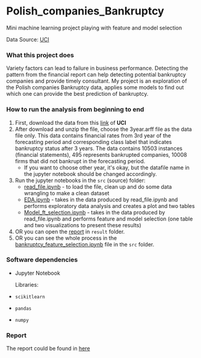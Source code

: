 # Polish_companies_Bankruptcy

Mini machine learning project playing with feature and model selection

Data Source: [UCI](http://archive.ics.uci.edu/ml/datasets/Polish+companies+bankruptcy+data#)

### What this project does

Variety factors can lead to failure in business performance. Detecting the pattern from the financial report can help detecting potential bankruptcy companies and provide timely consultant. My project is an exploration of the Polish companies Bankruptcy data, applies some models to find out which one can provide the best prediction of bankruptcy.

### How to run the analysis from beginning to end

1. First, download the data from this [link](http://archive.ics.uci.edu/ml/datasets/Polish+companies+bankruptcy+data#) of **UCI**
2. After download and unzip the file, choose the 3year.arff file as the data file only. This data contains financial rates from 3rd year of the forecasting period and corresponding class label that indicates bankruptcy status after 3 years. The data contains 10503 instances (financial statements), 495 represents bankrupted companies, 10008 firms that did not bankrupt in the forecasting period. 
   -  If you want to choose other year, it's okay, but the datafile name in the jupyter notebook should be changed accordingly.
3. Run the jupyter notebooks in the `src` (source) folder:
   - [read_file.ipynb](https://github.com/DuongVu39/Polish_companies_Bankruptcy/blob/master/src/read_file.ipynb) - to load the file, clean up and do some data wrangling to make a clean dataset
   - [EDA.ipynb](https://github.com/DuongVu39/Polish_companies_Bankruptcy/blob/master/src/EDA.ipynb) - takes in the data produced by read_file.ipynb and performs exploratory data analysis and creates a plot and two tables
   - [Model_ft_selection.ipynb](https://github.com/DuongVu39/Polish_companies_Bankruptcy/blob/master/src/Model_ft_selection.ipynb) - takes in the data produced by read_file.ipynb and performs feature and model selection (one table and two visualizations to present these results)
4. OR you can open the [report](https://github.com/DuongVu39/Polish_companies_Bankruptcy/blob/master/results/Report.ipynb) in `result` folder.
5. OR you can see the whole process in the [bankruptcy_feature_selection.ipynb](https://github.com/DuongVu39/Polish_companies_Bankruptcy/blob/master/src/bankruptcy_feature_selection.ipynb) file in the `src` folder.

### Software dependencies

- Jupyter Notebook

  Libraries:

- `scikitlearn`

- `pandas`

- `numpy`

### Report

The report could be found in [here](https://github.com/DuongVu39/Polish_companies_Bankruptcy/blob/master/results/Report.ipynb)

